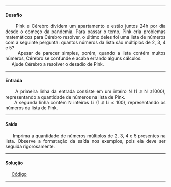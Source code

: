 <hr />

<h4 align="left">Desafio</h4>
    <p align="justify">
        &nbsp;&nbsp;&nbsp;&nbsp;&nbsp;Pink e Cérebro dividem um apartamento e estão juntos 24h por dia desde o começo da pandemia. Para passar o temp, Pink cria problemas matemáticos para Cérebro resolver, o último deles foi uma lista de números com a seguinte pergunta: quantos números da lista são múltiplos de 2, 3, 4 e 5?
        <br>
        &nbsp;&nbsp;&nbsp;&nbsp;&nbsp;Apesar de parecer simples, porém, quando a lista contém muitos números, Cérebro se confunde e acaba errando alguns cálculos.
        <br>
        &nbsp;&nbsp;&nbsp;&nbsp;&nbsp;Ajude Cérebro a resolver o desadio de Pink.
    </p>

<hr />

<h4 align="left">Entrada</h4>
    <p align="justify">
        &nbsp;&nbsp;&nbsp;&nbsp;&nbsp;A primeira linha da entrada consiste em um inteiro N (1 ≤ N ≤1000), representando a quantidade de números na lista de Pink.
        <br>
        &nbsp;&nbsp;&nbsp;&nbsp;&nbsp;A segunda linha contém N inteiros Li (1 ≤ Li ≤ 100), representando os números da lista de Pink.
    </p>

<hr />

<h4 align="left">Saída</h4>
    <p align="justify">
        &nbsp;&nbsp;&nbsp;&nbsp;&nbsp;Imprima a quantidade de números múltiplos de 2, 3, 4 e 5 presentes na lista. Observe a formatação da saída nos exemplos, pois ela deve ser seguida rigorosamente.
    <p>

<hr />

<h4 align="left">Solução</h4>
    <p align="left">
        &nbsp;&nbsp;&nbsp;&nbsp;&nbsp;<a href="">Código</a>
    </p>

<hr />